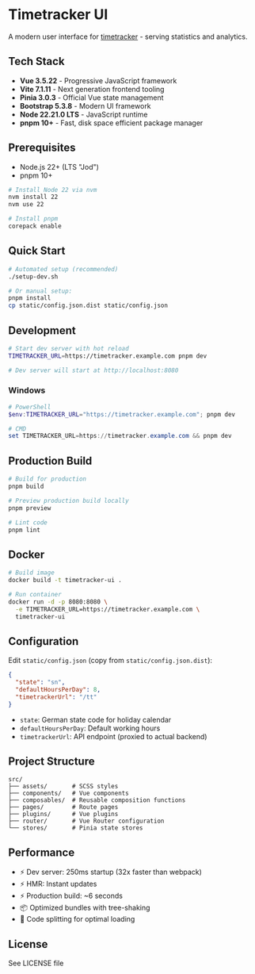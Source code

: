 # Timetracker UI

A modern user interface for [timetracker](https://github.com/netresearch/timetracker) - serving statistics and analytics.

## Tech Stack

- **Vue 3.5.22** - Progressive JavaScript framework
- **Vite 7.1.11** - Next generation frontend tooling
- **Pinia 3.0.3** - Official Vue state management
- **Bootstrap 5.3.8** - Modern UI framework
- **Node 22.21.0 LTS** - JavaScript runtime
- **pnpm 10+** - Fast, disk space efficient package manager

## Prerequisites

- Node.js 22+ (LTS "Jod")
- pnpm 10+

```bash
# Install Node 22 via nvm
nvm install 22
nvm use 22

# Install pnpm
corepack enable
```

## Quick Start

```bash
# Automated setup (recommended)
./setup-dev.sh

# Or manual setup:
pnpm install
cp static/config.json.dist static/config.json
```

## Development

```bash
# Start dev server with hot reload
TIMETRACKER_URL=https://timetracker.example.com pnpm dev

# Dev server will start at http://localhost:8080
```

### Windows

```powershell
# PowerShell
$env:TIMETRACKER_URL="https://timetracker.example.com"; pnpm dev

# CMD
set TIMETRACKER_URL=https://timetracker.example.com && pnpm dev
```

## Production Build

```bash
# Build for production
pnpm build

# Preview production build locally
pnpm preview

# Lint code
pnpm lint
```

## Docker

```bash
# Build image
docker build -t timetracker-ui .

# Run container
docker run -d -p 8080:8080 \
  -e TIMETRACKER_URL=https://timetracker.example.com \
  timetracker-ui
```

## Configuration

Edit `static/config.json` (copy from `static/config.json.dist`):

```json
{
  "state": "sn",
  "defaultHoursPerDay": 8,
  "timetrackerUrl": "/tt"
}
```

- `state`: German state code for holiday calendar
- `defaultHoursPerDay`: Default working hours
- `timetrackerUrl`: API endpoint (proxied to actual backend)

## Project Structure

```
src/
├── assets/       # SCSS styles
├── components/   # Vue components
├── composables/  # Reusable composition functions
├── pages/        # Route pages
├── plugins/      # Vue plugins
├── router/       # Vue Router configuration
└── stores/       # Pinia state stores
```

## Performance

- ⚡ Dev server: 250ms startup (32x faster than webpack)
- ⚡ HMR: Instant updates
- ⚡ Production build: ~6 seconds
- 📦 Optimized bundles with tree-shaking
- 🎯 Code splitting for optimal loading

## License

See LICENSE file
